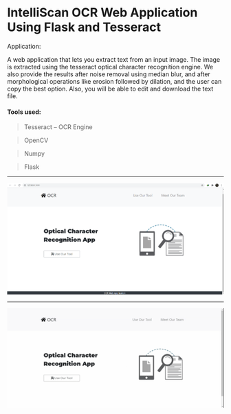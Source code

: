 # IntelliScan OCR Web Application Using Flask and Tesseract


Application:

A web application that lets you extract text from an input image.
The image is extracted using the tesseract optical character recognition engine.
We also provide the results after noise removal using median blur, 
and after morphological operations like erosion followed by dilation, and the user can copy the best option.
Also, you will be able to edit and download the text file.


#### Tools used:

>Tesseract – OCR Engine

>OpenCV

>Numpy

>Flask

---------------------------------------------------------------

![Alt text](/screenshots/ss1.png?raw=true "Home Page")

----------------------------------------------------------------
![Alt text](/screenshots/screenrecording.gif?raw=true "Demo")
